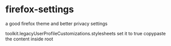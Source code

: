# firefox-settings
a good firefox theme and better privacy settings

toolkit.legacyUserProfileCustomizations.stylesheets set it to true copypaste the content inside root
